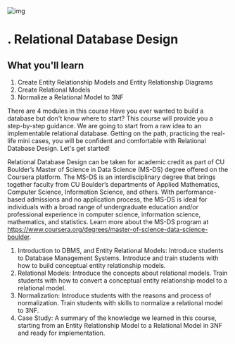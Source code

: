 ![img](https://cdn.educba.com/academy/wp-content/uploads/2020/02/Relational-Database-Model.jpg)

# .                                              Relational Database Design

## What you'll learn
1. Create Entity Relationship Models and Entity Relationship Diagrams
2. Create Relational Models
3. Normalize a Relational Model to 3NF

There are 4 modules in this course
Have you ever wanted to build a database but don't know where to start? This course will provide you a step-by-step guidance. We are going to start from a raw idea to an implementable relational database. Getting on the path, practicing the real-life mini cases, you will be confident and comfortable with Relational Database Design. Let's get started!

Relational Database Design can be taken for academic credit as part of CU Boulder’s Master of Science in Data Science (MS-DS) degree offered on the Coursera platform. The MS-DS is an interdisciplinary degree that brings together faculty from CU Boulder’s departments of Applied Mathematics, Computer Science, Information Science, and others. With performance-based admissions and no application process, the MS-DS is ideal for individuals with a broad range of undergraduate education and/or professional experience in computer science, information science, mathematics, and statistics. Learn more about the MS-DS program at https://www.coursera.org/degrees/master-of-science-data-science-boulder.

1. Introduction to DBMS, and Entity Relational Models: Introduce students to Database Management Systems. Introduce and train students with how to build conceptual entity relationship models.
2. Relational Models: Introduce the concepts about relational models. Train students with how to convert a conceptual entity relationship model to a relational model.
3. Normalization: Introduce students with the reasons and process of normalization. Train students with skills to normalize a relational model to 3NF.
4. Case Study: A summary of the knowledge we learned in this course, starting from an Entity Relationship Model to a Relational Model in 3NF and ready for implementation.

